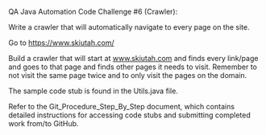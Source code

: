 QA Java Automation Code Challenge #6 (Crawler):

Write a crawler that will automatically navigate to every page on the site.

Go to https://www.skiutah.com/

Build a crawler that will start at www.skiutah.com and finds every link/page and goes to that page and finds
other pages it needs to visit.  Remember to not visit the same page twice and to only visit the pages on the domain.

The sample code stub is found in the Utils.java file.


Refer to the Git_Procedure_Step_By_Step document, which contains detailed instructions for accessing code stubs and submitting completed work from/to GitHub.